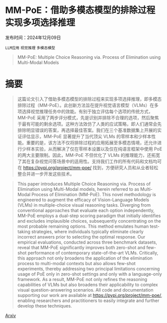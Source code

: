 # MM-PoE：借助多模态模型的排除过程实现多项选择推理

发布时间：2024年12月09日

`LLM应用` `视觉推理` `多模态模型`

> MM-PoE: Multiple Choice Reasoning via. Process of Elimination using Multi-Modal Models

# 摘要

> 这篇论文引入了借助多模态模型的排除过程来实现多项选择推理，即多模态排除过程（MM-PoE）。此创新方法旨在提升视觉语言模型（VLMs）在多项选择视觉推理任务中的效能。有别于独立评估每个选项的传统方式，MM-PoE 采用了两步评分模式，先是识别并排除不合理的选项，然后聚焦于最有可能的剩余选项。这种方法效仿了人类的应试策略，即人们通常会先排除明显错误的答案，再选择最佳答案。我们在三个基准数据集上开展的实证评估显示，MM-PoE 显著提升了当代顶尖 VLMs 的零样本和少样本性能。重要的是，该方法不仅将排除过程的应用拓展至多模态情境，还允许进行少样本实验，从而解决了仅在零样本设置以及仅在纯语言框架中使用 PoE 的两大主要限制。因此，MM-PoE 不但优化了 VLMs 的推理能力，还拓宽了其在复杂视觉问答场景中的适用性。支持我们工作的所有代码和文档均可在 https://pypi.org/project/mm-poe/ 找到，方便研究人员和从业者轻松整合并进一步开发这些技术。

> This paper introduces Multiple Choice Reasoning via. Process of Elimination using Multi-Modal models, herein referred to as Multi-Modal Process of Elimination (MM-PoE). This novel methodology is engineered to augment the efficacy of Vision-Language Models (VLMs) in multiple-choice visual reasoning tasks. Diverging from conventional approaches that evaluate each option independently, MM-PoE employs a dual-step scoring paradigm that initially identifies and excludes implausible choices, subsequently concentrating on the most probable remaining options. This method emulates human test-taking strategies, where individuals typically eliminate clearly incorrect answers prior to selecting the optimal response. Our empirical evaluations, conducted across three benchmark datasets, reveal that MM-PoE significantly improves both zero-shot and few-shot performance of contemporary state-of-the-art VLMs. Critically, this approach not only broadens the application of the elimination process to multi-modal contexts but also allows few-shot experiments, thereby addressing two principal limitations concerning usage of PoE only in zero-shot settings and only with a language-only framework. As a result, MM-PoE not only refines the reasoning capabilities of VLMs but also broadens their applicability to complex visual question-answering scenarios. All code and documentation supporting our work are available at https://pypi.org/project/mm-poe/, enabling researchers and practitioners to easily integrate and further develop these techniques.

[Arxiv](https://arxiv.org/abs/2412.07148)